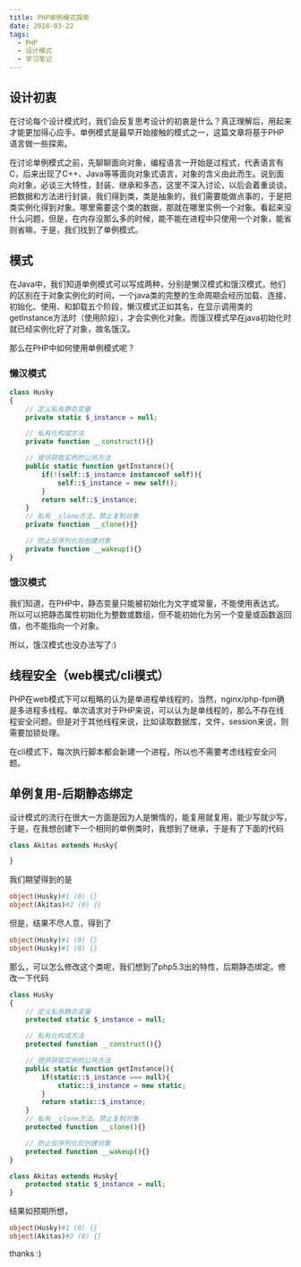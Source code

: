 ```yaml
---
title: PHP单例模式探索
date: 2018-03-22
tags: 
  - PHP 
  - 设计模式
  - 学习笔记
---
```


## 设计初衷

在讨论每个设计模式时，我们会反复思考设计的初衷是什么？真正理解后，用起来才能更加得心应手。单例模式是最早开始接触的模式之一，这篇文章将基于PHP语言做一些探索。

在讨论单例模式之前，先聊聊面向对象，编程语言一开始是过程式，代表语言有C，后来出现了C++、Java等等面向对象式语言，对象的含义由此而生。说到面向对象，必谈三大特性，封装、继承和多态，这里不深入讨论，以后会着重谈谈。把数据和方法进行封装，我们得到类，类是抽象的，我们需要能做点事的，于是把类实例化得到对象。哪里需要这个类的数据，那就在哪里实例一个对象。看起来没什么问题，但是，在内存没那么多的时候，能不能在进程中只使用一个对象，能省则省嘛，于是，我们找到了单例模式。

## 模式

在Java中，我们知道单例模式可以写成两种，分别是懒汉模式和饿汉模式，他们的区别在于对象实例化的时间，一个java类的完整的生命周期会经历加载、连接、初始化、使用、和卸载五个阶段，懒汉模式正如其名，在显示调用类的getInstance方法时（使用阶段），才会实例化对象。而饿汉模式早在java初始化时就已经实例化好了对象，故名饿汉。

那么在PHP中如何使用单例模式呢？

### 懒汉模式

```php
class Husky
{
	// 定义私有静态变量
	private static $_instance = null;

	// 私有化构成方法
	private function __construct(){}

	// 提供获取实例的公共方法  
	public static function getInstance(){  
	    if(!(self::$_instance instanceof self)){  
	        self::$_instance = new self();  
	    }  
	    return self::$_instance;  
	}
	// 私有__clone方法，禁止复制对象  
	private function __clone(){}

	// 防止反序列化后创建对象
	private function __wakeup(){}
}

```

### 饿汉模式

我们知道，在PHP中，静态变量只能被初始化为文字或常量，不能使用表达式。所以可以把静态属性初始化为整数或数组，但不能初始化为另一个变量或函数返回值，也不能指向一个对象。

所以，饿汉模式也没办法写了:)

## 线程安全（web模式/cli模式）

PHP在web模式下可以粗略的认为是单进程单线程的，当然，nginx/php-fpm确是多进程多线程。单次请求对于PHP来说，可以认为是单线程的，那么不存在线程安全问题。但是对于其他线程来说，比如读取数据库，文件，session来说，则需要加锁处理。

在cli模式下，每次执行脚本都会新建一个进程，所以也不需要考虑线程安全问题。

## 单例复用-后期静态绑定

设计模式的流行在很大一方面是因为人是懒惰的，能复用就复用，能少写就少写，于是，在我想创建下一个相同的单例类时，我想到了继承，于是有了下面的代码

```php
class Akitas extends Husky{

}
```

我们期望得到的是

```php
object(Husky)#1 (0) {}
object(Akitas)#2 (0) {}
```

但是，结果不尽人意，得到了

```php
object(Husky)#1 (0) {}
object(Husky)#1 (0) {}
```

那么，可以怎么修改这个类呢，我们想到了php5.3出的特性，后期静态绑定。修改一下代码

```php
class Husky
{
    // 定义私有静态变量
    protected static $_instance = null;

    // 私有化构成方法
    protected function __construct(){}

    // 提供获取实例的公共方法
    public static function getInstance(){
        if(static::$_instance === null){
            static::$_instance = new static;
        }
        return static::$_instance;
    }
    // 私有__clone方法，禁止复制对象
    protected function __clone(){}

    // 防止反序列化后创建对象
    protected function __wakeup(){}
}

class Akitas extends Husky{
    protected static $_instance = null;
}
```

结果如预期所想，
```php
object(Husky)#1 (0) {}
object(Akitas)#2 (0) {}
```

thanks :)
